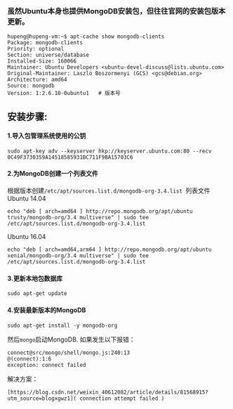 ### 虽然Ubuntu本身也提供MongoDB安装包，但往往官网的安装包版本更新。
```
hupeng@hupeng-vm:~$ apt-cache show mongodb-clients
Package: mongodb-clients
Priority: optional
Section: universe/database
Installed-Size: 160066
Maintainer: Ubuntu Developers <ubuntu-devel-discuss@lists.ubuntu.com>
Original-Maintainer: Laszlo Boszormenyi (GCS) <gcs@debian.org>
Architecture: amd64
Source: mongodb
Version: 1:2.6.10-0ubuntu1   # 版本号
```
## 安装步骤:

#### 1.导入包管理系统使用的公钥
```
sudo apt-key adv --keyserver hkp://keyserver.ubuntu.com:80 --recv 0C49F3730359A14518585931BC711F9BA15703C6
```
#### 2.为MongoDB创建一个列表文件
根据版本创建`/etc/apt/sources.list.d/mongodb-org-3.4.list `列表文件
Ubuntu 14.04
```
echo "deb [ arch=amd64 ] http://repo.mongodb.org/apt/ubuntu trusty/mongodb-org/3.4 multiverse" | sudo tee /etc/apt/sources.list.d/mongodb-org-3.4.list
```
Ubuntu 16.04
```
echo "deb [ arch=amd64,arm64 ] http://repo.mongodb.org/apt/ubuntu xenial/mongodb-org/3.4 multiverse" | sudo tee /etc/apt/sources.list.d/mongodb-org-3.4.list
```
#### 3.更新本地包数据库
```
sudo apt-get update
```
#### 4.安装最新版本的MongoDB
```
sudo apt-get install -y mongodb-org
```
然后`mongo`启动MongoDB.
如果发生以下报错：
```
connect@src/mongo/shell/mongo.js:240:13
@(connect):1:6
exception: connect failed
```
解决方案：
```
[https://blog.csdn.net/weixin_40612082/article/details/81568915?utm_source=blogxgwz1]( connection attempt failed )
```
